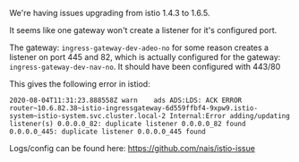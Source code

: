 We're having issues upgrading from istio 1.4.3 to 1.6.5.

It seems like one gateway won't create a listener for it's configured port.

The gateway: `ingress-gateway-dev-adeo-no` for some reason creates a listener on port 445 and 82,
which is actually configured for the gateway: `ingress-gateway-dev-nav-no`. It should have been configured with 443/80

This gives the following error in istiod:
```
2020-08-04T11:31:23.888558Z	warn	ads	ADS:LDS: ACK ERROR router~10.6.82.38~istio-ingressgateway-6d559ffbf4-9xpw9.istio-system~istio-system.svc.cluster.local-2 Internal:Error adding/updating listener(s) 0.0.0.0_82: duplicate listener 0.0.0.0_82 found
0.0.0.0_445: duplicate listener 0.0.0.0_445 found
```

Logs/config can be found here: https://github.com/nais/istio-issue
